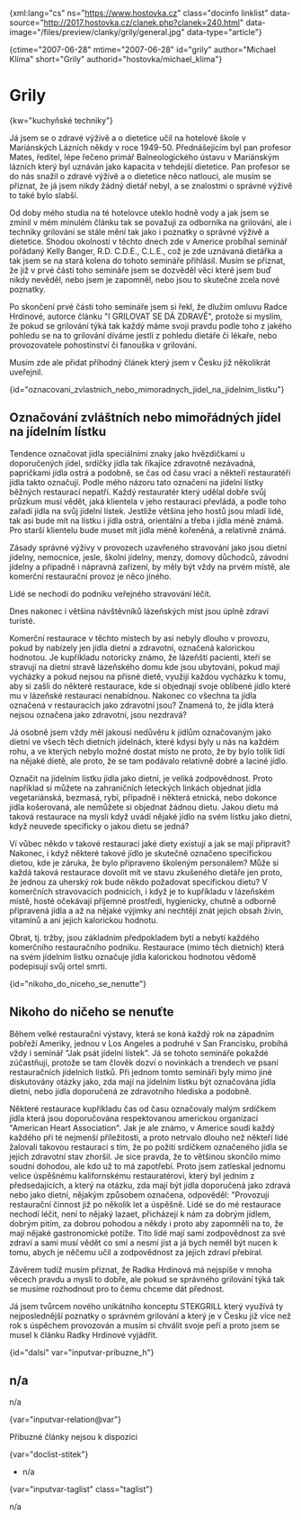 
{xml:lang="cs" ns="https://www.hostovka.cz" class="docinfo linklist" data-source="http://2017.hostovka.cz/clanek.php?clanek=240.html" data-image="/files/preview/clanky/grily/general.jpg" data-type="article"}

{ctime="2007-06-28" mtime="2007-06-28" id="grily" author="Michael Klíma" short="Grily" authorid="hostovka/michael_klima"}

# Grily

<!-- generated attribute kw by user_updatekw.sh on 2020-07-05, do not edit -->

{kw="kuchyňské techniky"}

Já jsem se o zdravé výživě a o dietetice učil na hotelové škole v Mariánských Lázních někdy v roce 1949-50. Přednášejícím byl pan profesor Mates, ředitel, lépe řečeno primář Balneologického ústavu v Mariánským lázních který byl uznáván jako kapacita v tehdejší dietetice. Pan profesor se do nás snažil o zdravé výživě a o dietetice něco natlouci, ale musím se přiznat, že já jsem nikdy žádný dietář nebyl, a se znalostmi o správné výživě to také bylo slabší.

Od doby mého studia na té hotelovce uteklo hodně vody a jak jsem se zmínil v mém minulém článku tak se považuji za odborníka na grilování, ale i techniky grilování se stále mění tak jako i poznatky o správné výživě a dietetice. Shodou okolností v těchto dnech zde v Americe probíhal seminář pořádaný Kelly Banger, R.D. C.D.E., C.L.E., což je zde uznávaná dietářka a tak jsem se na stará kolena do tohoto semináře přihlásil. Musím se přiznat, že již v prvé části toho semináře jsem se dozvěděl věci které jsem buď nikdy nevěděl, nebo jsem je zapomněl, nebo jsou to skutečné zcela nové poznatky.

Po skončení prvé části toho semináře jsem si řekl, že dlužím omluvu Radce Hrdinové, autorce článku "I GRILOVAT SE DÁ ZDRAVĚ", protože si myslím, že pokud se grilování týká tak každý máme svoji pravdu podle toho z jakého pohledu se na to grilování díváme jestli z pohledu dietáře či lékaře, nebo provozovatele pohostinství či fanouška v grilování.

Musím zde ale přidat příhodný článek který jsem v Česku již několikrát uveřejnil.

{id="oznacovani\_zvlastnich\_nebo\_mimoradnych\_jidel\_na\_jidelnim_listku"}

## Označování zvláštních nebo mimořádných jídel na jídelním lístku

Tendence označovat jídla speciálními znaky jako hvězdičkami u doporučených jídel, srdíčky jídla tak říkajíce zdravotně nezávadná, papričkami jídla ostrá a podobně, se čas od času vrací a někteří restauratéři jídla takto označují. Podle mého názoru tato označení na jídelní lístky běžných restaurací nepatří. Každý restauratér který udělal dobře svůj průzkum musí vědět, jaká klientela v jeho restauraci převládá, a podle toho zařadí jídla na svůj jídelní lístek. Jestliže většina jeho hostů jsou mladí lidé, tak asi bude mít na lístku i jídla ostrá, orientální a třeba i jídla méně známá. Pro starší klientelu bude muset mít jídla méně kořeněná, a relativně známá.

Zásady správné výživy v provozech uzavřeného stravování jako jsou dietní jídelny, nemocnice, jesle, školní jídelny, menzy, domovy důchodců, závodní jídelny a případně i nápravná zařízení, by měly být vždy na prvém místě, ale komerční restaurační provoz je něco jiného.

Lidé se nechodí do podniku veřejného stravování léčit.

Dnes nakonec i většina návštěvníků lázeňských míst jsou úplně zdraví turisté.

Komerční restaurace v těchto místech by asi nebyly dlouho v provozu, pokud by nabízely jen jídla dietní a zdravotní, označená kalorickou hodnotou. Je kupříkladu notoricky známo, že lázeňští pacienti, kteří se stravují na dietní stravě lázeňského domu kde jsou ubytováni, pokud mají vycházky a pokud nejsou na přísné dietě, využijí každou vycházku k tomu, aby si zašli do některé restaurace, kde si objednají svoje oblíbené jídlo které mu v lázeňské restauraci nenabídnou. Nakonec co všechna ta jídla označená v restauracích jako zdravotní jsou? Znamená to, že jídla která nejsou označena jako zdravotní, jsou nezdravá?

Já osobně jsem vždy měl jakousi nedůvěru k jídlům označovaným jako dietní ve všech těch dietních jídelnách, které kdysi byly u nás na každém rohu, a ve kterých nebylo možné dostat místo ne proto, že by bylo tolik lidí na nějaké dietě, ale proto, že se tam podávalo relativně dobré a laciné jídlo.

Označit na jídelním lístku jídla jako dietní, je veliká zodpovědnost. Proto například si můžete na zahraničních leteckých linkách objednat jídla vegetariánská, bezmasá, rybí, případně i některá etnická, nebo dokonce jídla košerovaná, ale nemůžete si objednat žádnou dietu. Jakou dietu má taková restaurace na mysli když uvádí nějaké jídlo na svém lístku jako dietní, když neuvede specificky o jakou dietu se jedná?

Ví vůbec někdo v takové restauraci jaké diety existují a jak se mají připravit? Nakonec, i když některé takové jídlo je skutečně označeno specifickou dietou, kde je záruka, že bylo připraveno školeným personálem? Může si každá taková restaurace dovolit mít ve stavu zkušeného dietáře jen proto, že jednou za uherský rok bude někdo požadovat specifickou dietu? V komerčních stravovacích podnicích, i když je to kupříkladu v lázeňském místě, hosté očekávají příjemné prostředí, hygienicky, chutně a odborně připravená jídla a až na nějaké výjimky ani nechtějí znát jejich obsah živin, vitamínů a ani jejich kalorickou hodnotu.

Obrat, tj. tržby, jsou základním předpokladem bytí a nebytí každého komerčního restauračního podniku. Restaurace (mimo těch dietních) která na svém jídelním lístku označuje jídla kalorickou hodnotou vědomě podepisují svůj ortel smrti.

{id="nikoho\_do\_niceho\_se\_nenutte"}

## Nikoho do ničeho se nenuťte

Během velké restaurační výstavy, která se koná každý rok na západním pobřeží Ameriky, jednou v Los Angeles a podruhé v San Francisku, probíhá vždy i seminář "Jak psát jídelní lístek". Já se tohoto semináře pokaždé zúčastňuji, protože se tam člověk dozví o novinkách a trendech ve psaní restauračních jídelních lístků. Při jednom tomto semináři byly mimo jiné diskutovány otázky jako, zda mají na jídelním lístku být označována jídla dietní, nebo jídla doporučená ze zdravotního hlediska a podobně.

Některé restaurace kupříkladu čas od času označovaly malým srdíčkem jídla která jsou doporučována respektovanou americkou organizací "American Heart Association". Jak je ale známo, v Americe soudí každý každého při té nejmenší příležitosti, a proto netrvalo dlouho než někteří lidé žalovali takovou restauraci s tím, že po požití srdíčkem označeného jídla se jejich zdravotní stav zhoršil. Je sice pravda, že to většinou skončilo mimo soudní dohodou, ale kdo už to má zapotřebí. Proto jsem zatleskal jednomu velice úspěšnému kalifornskému restauratérovi, který byl jedním z předsedajících, a který na otázku, zda mají být jídla doporučená jako zdravá nebo jako dietní, nějakým způsobem označena, odpověděl: "Provozuji restaurační činnost již po několik let a úspěšně. Lidé se do mé restaurace nechodí léčit, není to nějaký lazaet, přicházejí k nám za dobrým jídlem, dobrým pitím, za dobrou pohodou a někdy i proto aby zapomněli na to, že mají nějaké gastronomické potíže. Tito lidé mají sami zodpovědnost za své zdraví a sami musí vědět co smí a nesmí jíst a já bych neměl být nucen k tomu, abych je něčemu učil a zodpovědnost za jejich zdraví přebíral.

Závěrem tudíž musím přiznat, že Radka Hrdinová má nejspíše v mnoha věcech pravdu a myslí to dobře, ale pokud se správného grilování týká tak se musíme rozhodnout pro to čemu chceme dát přednost.

Já jsem tvůrcem nového unikátního konceptu STEKGRILL který využívá ty nejposlednější poznatky o správném grilování a který je v Česku již více než rok s úspěchem provozován a musím si chválit svoje peří a proto jsem se musel k článku Radky Hrdinové vyjádřit.

{id="dalsi" var="inputvar-pribuzne_h"}

## n/a

n/a

{var="inputvar-relation@var"}

Příbuzné články nejsou k dispozici

{var="doclist-stitek"}

  * n/a

{var="inputvar-taglist" class="taglist"}

n/a

